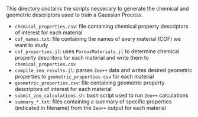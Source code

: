This directory cnotains the scripts nessecary to generate the chemical and geometric descriptors used to train a Gaussian Process.
- `chemical_properties.csv`: file containing chemical property descriptors of interest for each material
- `cof_names.txt`: file containing the names of every material (COF) we want to study
- `cof_properties.jl`: uses `PorousMaterials.jl` to determine chemical property descritors for each material and write them to `chemical_properties.csv`
- `compile_zeo_results.jl`: parses `Zeo++` data and writes desired geometric properties to `geometric_properties.csv` for each material
- `geometric_properties.csv`: file containing geometric property descriptors of interest for each material
- `submit_zeo_calculations.sh`: bash script used to run `Zeo++` calculations 
- `summary_*.txt`: files containing a summary of specific properties (indicated in filename) from the `Zeo++` output for each material

